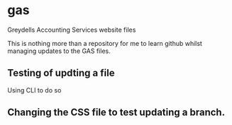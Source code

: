 # gas
Greydells Accounting Services website files

This is nothing more than a repository for me to learn github whilst managing updates to the GAS files.

## Testing of updting a file

Using CLI to do so

## Changing the CSS file to test updating a branch. 
